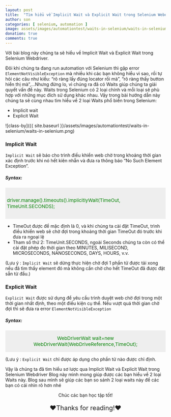 ```yaml
---
layout: post
title:  "Tìm hiểu về Implicit Wait và Explicit Wait trong Selenium Webdriver"
author: son
categories: [ selenium, automation ]
image: assets/images/automationtest/waits-in-selenium/waits-in-selenium2.png
donation: true
comments: true
---
```


Với bài blog này chúng ta sẽ hiểu về Implicit Wait và Explicit Wait trong Selenium Webdriver.

Đôi khi chúng ta đang run automation với Selenium thì gặp error `ElementNotVisibleException` mà nhiều khi các bạn không hiểu vì sao, rồi tự hỏi các câu như kiểu: “rõ ràng lấy đúng locator rồi mà”, “rõ ràng thấy button hiển thị mà”,...Nhưng đừng lo, vì chúng ra đã có Waits giúp chúng ta giải quyết vấn đề này. Waits trong Selenium có 2 loại chính và mỗi loại sẽ phù hợp với những mục đích sử dụng khác nhau. Vậy trong bài hướng dẫn này chúng ta sẽ cùng nhau tìm hiểu về 2 loại Waits phổ biến trong Selenium:

* Implicit wait
* Explicit Wait



![class-by]({{ site.baseurl }}/assets/images/automationtest/waits-in-selenium/waits-in-selenium.png)

### Implicit Wait

`Implicit Wait` sẽ báo cho trình điều khiển web chờ trong khoảng thời gian xác định trước khi nó hết kiên nhẫn và đưa ra thông báo “No Such Element Exception”.

##### Syntax:

<div class="myDiv" style="color:green; display: table; background-color:rgb(238,238,238);text-align: left;padding:15px 5px;">
  <p style='font-size: 15px;'>driver.manage().timeouts().implicitlyWait(TimeOut, TimeUnit.SECONDS);</p>
</div>

* TimeOut được để mặc định là 0, và khi chúng ta cài đặt TimeOut, trình điều khiển web sẽ chờ đợi trong khoảng thời gian TimeOut đó trước khi đưa ra ngoại lệ
* Tham số thứ 2: TimeUnit.SECONDS, ngoài Seconds chúng ta còn có thể cài đặt phép đo thời gian theo MINUTES, MILISECOND, MICROSECONDS, NANOSECONDS, DAYS, HOURS, v.v.

(Lưu ý : `Implicit Wait` sẽ dừng thực hiện chờ đợi 1 phần tử được tải xong nếu đã tìm thấy element đó mà không cần chờ cho hết TimeOut đã được đặt sẵn từ đầu.)

### Explicit Wait

`Explicit Wait` được sử dụng để yêu cầu trình duyệt web chờ đợi trong một thời gian nhất định, theo một điều kiện cụ thể. Nếu vượt quá thời gian chờ đợi thì sẽ đưa ra error `ElementNotVisibleException`

##### Syntax:

<div class="myDiv" style="color:green; display: table; background-color:rgb(238,238,238);text-align: center;padding:15px 5px;font-size: 5px;">
  <span style='font-size: 15px;'>WebDriverWait wait=new WebDriverWait(WebDriveReference,TimeOut);</span>
</div>

(Lưu ý : `Explicit Wait` chỉ được áp dụng cho phần tử nào được chỉ định.

Vậy là chúng ta đã tìm hiểu sơ lược qua Implicit Wait và Explicit Wait trong Selenium Webdriver
Blog này mình mong giúp được các bạn hiểu về 2 loại Waits này.
Blog sau mình sẽ giúp các bạn so sánh 2 loại waits này để các bạn có cái nhìn rõ hơn nhé


<div>
    <p style=" text-align: center; ">Chúc các bạn học tập tốt!</p>
    <p style=" text-align: center; font-size: 20px; ">❤️Thanks for reading!❤️</p>
</div>
